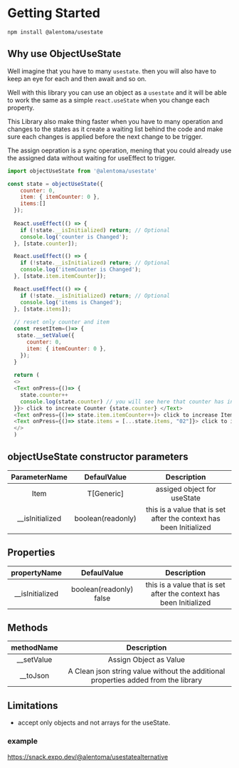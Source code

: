 # Getting Started

`npm install @alentoma/usestate`
## Why use ObjectUseState
Well imagine that you have to many `usestate`. then you will also have to keep an eye for each and then await and so on. 

Well with this library you can use an object as a `usestate` and it will be able to work the same as a simple `react.useState` when you change each property.

This Library also make thing faster when you have to many operation and changes to the states as it create a waiting list behind the code and make sure each changes is applied before the next change to be trigger.

The assign oepration is a sync operation, mening that you could already use the assigned data without waiting for useEffect to trigger.

```js
import objectUseState from '@alentoma/usestate'

const state = objectUseState({
    counter: 0,
    item: { itemCounter: 0 },
    items:[]
  });
  
  React.useEffect(() => {
    if (!state.__isInitialized) return; // Optional
    console.log('counter is Changed');
  }, [state.counter]);

  React.useEffect(() => {
    if (!state.__isInitialized) return; // Optional
    console.log('itemCounter is Changed');
  }, [state.item.itemCounter]);

  React.useEffect(() => {
    if (!state.__isInitialized) return; // Optional
    console.log('items is Changed');
  }, [state.items]);
  
  // reset only counter and item
  const resetItem=()=> {
   state.__setValue({
      counter: 0,
      item: { itemCounter: 0 },
    });
  }
  
  return (
  <>
  <Text onPress={()=> {
    state.counter++
    console.log(state.counter) // you will see here that counter has increased already eg is a sync operation.
  }}> click to increate Counter {state.counter} </Text>
  <Text onPress={()=> state.item.itemCounter++}> click to increase ItemCounter {state.item.itemCounter} </Text>
  <Text onPress={()=> state.items = [...state.items, "02"]}> click to increase items {state.items.length} </Text>
  </>
  )
```

## objectUseState constructor parameters

| ParameterName | DefaulValue | Description |
| :---: | :---: | :---: |
| Item | T[Generic] | assiged object for useState |
| __isInitialized | boolean(readonly) | this is a value that is set after the context has been Initialized  |

## Properties
| propertyName | DefaulValue | Description |
| :---: | :---: | :---: |
| __isInitialized | boolean(readonly) false | this is a value that is set after the context has been Initialized  |
## Methods
| methodName  | Description |
| :---: | :---: |
| __setValue | Assign Object as Value  |
| __toJson | A Clean json string value without the additional properties added from the library  |

## Limitations

* accept only objects and not arrays for the useState.

### example 

https://snack.expo.dev/@alentoma/usestatealternative
